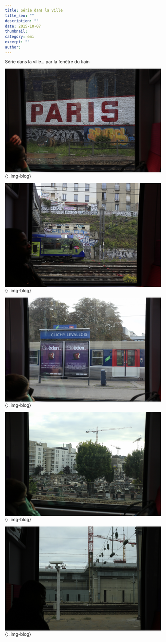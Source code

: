 ```yaml
---
title: Série dans la ville
title_seo: ""
description: ""
date: 2015-10-07
thumbnail:
category: emi
excerpt: ""
author:
---
```


Série dans la ville... par la fenêtre du train

![picture alt](/images/blog/danslaville-01.JPG "Dans la ville par la fenêtre"){: .img-blog}

![picture alt](/images/blog/danslaville-04.JPG "Dans la ville par la fenêtre"){: .img-blog}

![picture alt](/images/blog/danslaville-02.JPG "Dans la ville par la fenêtre"){: .img-blog}

![picture alt](/images/blog/danslaville-03.JPG "Dans la ville par la fenêtre"){: .img-blog}

![picture alt](/images/blog/danslaville-05.JPG "Dans la ville par la fenêtre"){: .img-blog}

